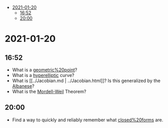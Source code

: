 -   [2021-01-20](#section)
    -   [16:52](#section-1)
    -   [20:00](#section-2)














# 2021-01-20

## 16:52

-   What is a [geometric%20point](geometric%20point)?
-   What is a [hyperelliptic](hyperelliptic) curve?
-   What is [[../Jacobian.md | ../Jacobian.html]]? Is this generalized by the [Albanese](Albanese)?
-   What is the [Mordell-Weil](Mordell-Weil) Theorem?

## 20:00

-   Find a way to quickly and reliably remember what [closed%20forms](closed%20forms) are.
